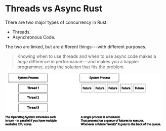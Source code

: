 # Threads vs Async Rust

There are two major types of concurrency in Rust:

* Threads.
* Asynchronous Code.

The two are linked, but are different things---with different purposes.

> Knowing when to use threads and when to use async code makes a *huge* difference in performance---and makes you a happier programmer, using the solution that fits the problem.

![](../images/threads_vs_async.png)
